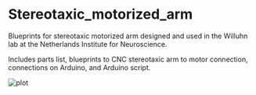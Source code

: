 # Stereotaxic_motorized_arm
Blueprints for stereotaxic motorized arm designed and used in the Willuhn lab at the Netherlands Institute for Neuroscience. 

Includes parts list, blueprints to CNC stereotaxic arm to motor connection, connections on Arduino, and Arduino script.
  
![plot](https://github.com/bastijnvandenboom/Stereotaxic_motorized_arm/tree/main/images/BB_Stereotaxic_Robot1.jpg)
